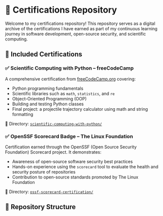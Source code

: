 # 📜 Certifications Repository

Welcome to my certifications repository! This repository serves as a digital archive of the certifications I have earned as part of my continuous learning journey in software development, open-source security, and scientific computing.

## 📘 Included Certifications

### ✅ Scientific Computing with Python – freeCodeCamp
A comprehensive certification from [freeCodeCamp.org](https://www.freecodecamp.org/) covering:

- Python programming fundamentals
- Scientific libraries such as `math`, `statistics`, and `re`
- Object-Oriented Programming (OOP)
- Building and testing Python classes
- Final project: a projectile trajectory calculator using math and string formatting

📁 Directory: [`scientific-computing-with-python/`](./scientific-computing-with-python)

### ✅ OpenSSF Scorecard Badge – The Linux Foundation
Certification earned through the OpenSSF (Open Source Security Foundation) Scorecard project. It demonstrates:

- Awareness of open-source software security best practices
- Hands-on experience using the `scorecard` tool to evaluate the health and security posture of repositories
- Contribution to open-source standards promoted by The Linux Foundation

📁 Directory: [`ossf-scorecard-certification/`](./ossf-scorecard-certification)

## 📂 Repository Structure

